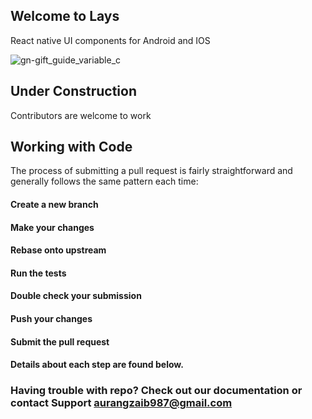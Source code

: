 ## Welcome to Lays

  React native UI components for Android and IOS
  
![gn-gift_guide_variable_c](https://user-images.githubusercontent.com/31761132/56380212-047e1b80-622b-11e9-89cb-468b23eeba6c.jpg)

## Under Construction

Contributors are welcome to work

## Working with Code
The process of submitting a pull request is fairly straightforward and generally follows the same pattern each time:

#### Create a new branch
#### Make your changes
#### Rebase onto upstream
#### Run the tests
#### Double check your submission
#### Push your changes
#### Submit the pull request
#### Details about each step are found below.

 ### Having trouble with repo? Check out our documentation or contact Support aurangzaib987@gmail.com
